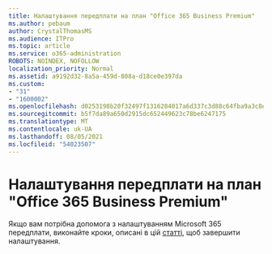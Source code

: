 ```yaml
---
title: Налаштування передплати на план "Office 365 Business Premium"
ms.author: pebaum
author: CrystalThomasMS
ms.audience: ITPro
ms.topic: article
ms.service: o365-administration
ROBOTS: NOINDEX, NOFOLLOW
localization_priority: Normal
ms.assetid: a9192d32-8a5a-459d-808a-d18ce0e397da
ms.custom:
- "31"
- "1600002"
ms.openlocfilehash: d0253198b20f32497f1316284017a6d337c3d88c64fba9a3c8e05c0057b655d7
ms.sourcegitcommit: b5f7da89a650d2915dc652449623c78be6247175
ms.translationtype: MT
ms.contentlocale: uk-UA
ms.lasthandoff: 08/05/2021
ms.locfileid: "54023507"
---
```

# <a name="setting-up-your-o365-business-premium-subscription"></a>Налаштування передплати на план "Office 365 Business Premium"

Якщо вам потрібна допомога з налаштуванням Microsoft 365 передплати, виконайте кроки, описані в цій [статті,](https://docs.microsoft.com/microsoft-365/admin/setup/setup?view=o365-worldwide&tabs=BusPremium) щоб завершити налаштування.
  